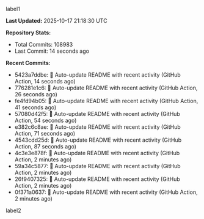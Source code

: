 
label1 
<!-- ACTIVITY_START -->
**Last Updated:** 2025-10-17 21:18:30 UTC

**Repository Stats:**
- Total Commits: 108983
- Last Commit: 14 seconds ago

**Recent Commits:**
- 5423a7ddbe: 🤖 Auto-update README with recent activity (GitHub Action, 14 seconds ago)
- 776281e1c6: 🤖 Auto-update README with recent activity (GitHub Action, 26 seconds ago)
- fe4fd94b05: 🤖 Auto-update README with recent activity (GitHub Action, 41 seconds ago)
- 57080d42f5: 🤖 Auto-update README with recent activity (GitHub Action, 54 seconds ago)
- e382c6c8ae: 🤖 Auto-update README with recent activity (GitHub Action, 71 seconds ago)
- 4543cdd25d: 🤖 Auto-update README with recent activity (GitHub Action, 87 seconds ago)
- 4c3e3e878f: 🤖 Auto-update README with recent activity (GitHub Action, 2 minutes ago)
- 59a34c5877: 🤖 Auto-update README with recent activity (GitHub Action, 2 minutes ago)
- 26f9407325: 🤖 Auto-update README with recent activity (GitHub Action, 2 minutes ago)
- 0f371a0637: 🤖 Auto-update README with recent activity (GitHub Action, 2 minutes ago)
<!-- ACTIVITY_END -->

label2

